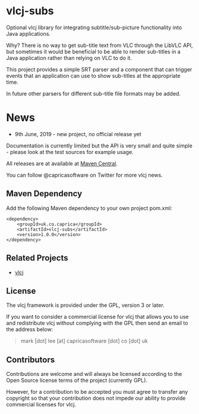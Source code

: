 vlcj-subs
=========

Optional vlcj library for integrating subtitle/sub-picture functionality into Java applications.

Why? There is no way to get sub-title text from VLC through the LibVLC API, but sometimes it would be beneficial to be
able to render sub-titles in a Java application rather than relying on VLC to do it.

This project provides a simple SRT parser and a component that can trigger events that an application can use to show
sub-titles at the appropriate time.

In future other parsers for different sub-title file formats may be added.

News
====

- 9th June, 2019 - new project, no official release yet

Documentation is currently limited but the API is very small and quite simple - please look at the test sources for
example usage.

All releases are at available at [Maven Central](https://search.maven.org/search?q=a:vlcj-subs).

You can follow @capricasoftware on Twitter for more vlcj news.

Maven Dependency
----------------

Add the following Maven dependency to your own project pom.xml:

```
<dependency>
    <groupId>uk.co.caprica</groupId>
    <artifactId>vlcj-subs</artifactId>
    <version>1.0.0</version>
</dependency>
```

Related Projects
----------------

 * [vlcj](https://github.com/caprica/vlcj)

License
-------

The vlcj framework is provided under the GPL, version 3 or later.

If you want to consider a commercial license for vlcj that allows you to use and redistribute vlcj without complying
with the GPL then send an email to the address below:

> mark [dot] lee [at] capricasoftware [dot] co [dot] uk

Contributors
------------

Contributions are welcome and will always be licensed according to the Open Source license terms of the project (currently GPL).

However, for a contribution to be accepted you must agree to transfer any copyright so that your contribution does not
impede our ability to provide commercial licenses for vlcj.
